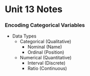 # Unit 13 Notes

### Encoding Categorical Variables

* Data Types
  * Categorical (Qualitative)
    * Nominal (Name)
    * Ordinal (Position)
  * Numerical (Quantitative)
    * Interval (Discrete)
    * Ratio (Continuous)
